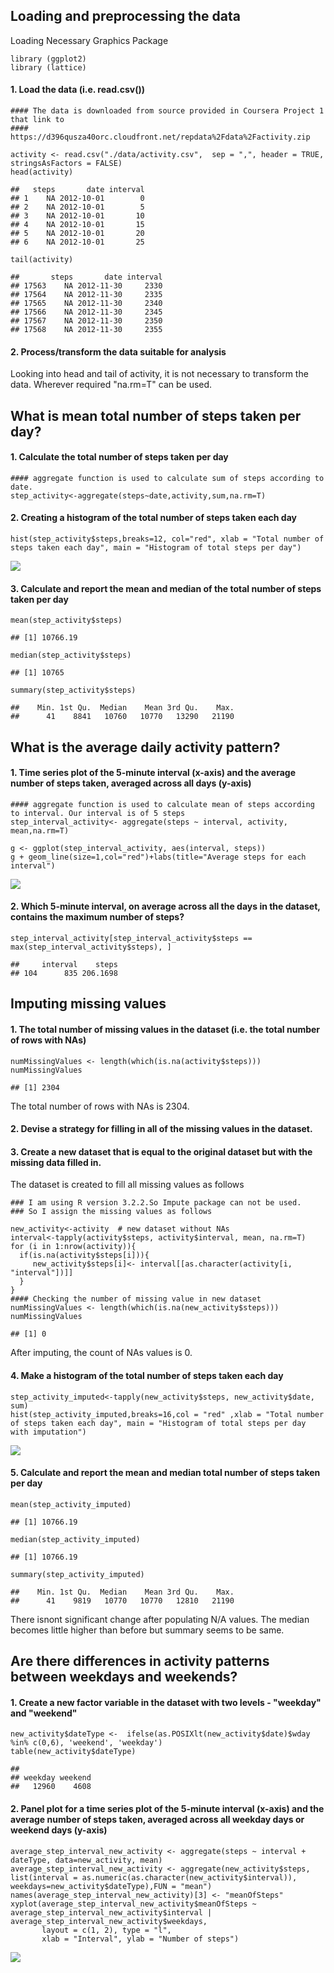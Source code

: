Loading and preprocessing the data
----------------------------------

Loading Necessary Graphics Package

    library (ggplot2)
    library (lattice)

#### 1. Load the data (i.e. read.csv())

    #### The data is downloaded from source provided in Coursera Project 1 that link to
    #### https://d396qusza40orc.cloudfront.net/repdata%2Fdata%2Factivity.zip

    activity <- read.csv("./data/activity.csv",  sep = ",", header = TRUE, stringsAsFactors = FALSE)
    head(activity)

    ##   steps       date interval
    ## 1    NA 2012-10-01        0
    ## 2    NA 2012-10-01        5
    ## 3    NA 2012-10-01       10
    ## 4    NA 2012-10-01       15
    ## 5    NA 2012-10-01       20
    ## 6    NA 2012-10-01       25

    tail(activity)

    ##       steps       date interval
    ## 17563    NA 2012-11-30     2330
    ## 17564    NA 2012-11-30     2335
    ## 17565    NA 2012-11-30     2340
    ## 17566    NA 2012-11-30     2345
    ## 17567    NA 2012-11-30     2350
    ## 17568    NA 2012-11-30     2355

#### 2. Process/transform the data suitable for analysis

Looking into head and tail of activity, it is not necessary to transform
the data. Wherever required "na.rm=T" can be used.

What is mean total number of steps taken per day?
-------------------------------------------------

#### 1. Calculate the total number of steps taken per day

    #### aggregate function is used to calculate sum of steps according to date.
    step_activity<-aggregate(steps~date,activity,sum,na.rm=T)

#### 2. Creating a histogram of the total number of steps taken each day

    hist(step_activity$steps,breaks=12, col="red", xlab = "Total number of steps taken each day", main = "Histogram of total steps per day")

![](PA1_template_files/figure-markdown_strict/histogram-1.png)<!-- -->

#### 3. Calculate and report the mean and median of the total number of steps taken per day

    mean(step_activity$steps)

    ## [1] 10766.19

    median(step_activity$steps)

    ## [1] 10765

    summary(step_activity$steps)

    ##    Min. 1st Qu.  Median    Mean 3rd Qu.    Max. 
    ##      41    8841   10760   10770   13290   21190

What is the average daily activity pattern?
-------------------------------------------

#### 1. Time series plot of the 5-minute interval (x-axis) and the average number of steps taken, averaged across all days (y-axis)

    #### aggregate function is used to calculate mean of steps according to interval. Our interval is of 5 steps
    step_interval_activity<- aggregate(steps ~ interval, activity, mean,na.rm=T)

    g <- ggplot(step_interval_activity, aes(interval, steps))
    g + geom_line(size=1,col="red")+labs(title="Average steps for each interval")

![](PA1_template_files/figure-markdown_strict/Time_Series_Plot-1.png)<!-- -->

#### 2. Which 5-minute interval, on average across all the days in the dataset, contains the maximum number of steps?

    step_interval_activity[step_interval_activity$steps == max(step_interval_activity$steps), ]

    ##     interval    steps
    ## 104      835 206.1698

Imputing missing values
-----------------------

#### 1. The total number of missing values in the dataset (i.e. the total number of rows with NAs)

    numMissingValues <- length(which(is.na(activity$steps)))
    numMissingValues 

    ## [1] 2304

The total number of rows with NAs is 2304.

#### 2. Devise a strategy for filling in all of the missing values in the dataset.

#### 3. Create a new dataset that is equal to the original dataset but with the missing data filled in.

The dataset is created to fill all missing values as follows

    ### I am using R version 3.2.2.So Impute package can not be used.
    ### So I assign the missing values as follows

    new_activity<-activity  # new dataset without NAs
    interval<-tapply(activity$steps, activity$interval, mean, na.rm=T)
    for (i in 1:nrow(activity)){
      if(is.na(activity$steps[i])){
         new_activity$steps[i]<- interval[[as.character(activity[i, "interval"])]]
      }
    }
    #### Checking the number of missing value in new dataset
    numMissingValues <- length(which(is.na(new_activity$steps)))
    numMissingValues

    ## [1] 0

After imputing, the count of NAs values is 0.

#### 4. Make a histogram of the total number of steps taken each day

    step_activity_imputed<-tapply(new_activity$steps, new_activity$date, sum)
    hist(step_activity_imputed,breaks=16,col = "red" ,xlab = "Total number of steps taken each day", main = "Histogram of total steps per day with imputation")

![](PA1_template_files/figure-markdown_strict/histogram_No_missing_data-1.png)<!-- -->

#### 5. Calculate and report the mean and median total number of steps taken per day

    mean(step_activity_imputed)

    ## [1] 10766.19

    median(step_activity_imputed)

    ## [1] 10766.19

    summary(step_activity_imputed)

    ##    Min. 1st Qu.  Median    Mean 3rd Qu.    Max. 
    ##      41    9819   10770   10770   12810   21190

There isnont significant change after populating N/A values. The median
becomes little higher than before but summary seems to be same.

Are there differences in activity patterns between weekdays and weekends?
-------------------------------------------------------------------------

#### 1. Create a new factor variable in the dataset with two levels - "weekday" and "weekend"

    new_activity$dateType <-  ifelse(as.POSIXlt(new_activity$date)$wday %in% c(0,6), 'weekend', 'weekday')
    table(new_activity$dateType)

    ## 
    ## weekday weekend 
    ##   12960    4608

#### 2. Panel plot for a time series plot of the 5-minute interval (x-axis) and the average number of steps taken, averaged across all weekday days or weekend days (y-axis)

    average_step_interval_new_activity <- aggregate(steps ~ interval + dateType, data=new_activity, mean)
    average_step_interval_new_activity <- aggregate(new_activity$steps, list(interval = as.numeric(as.character(new_activity$interval)), weekdays=new_activity$dateType),FUN = "mean")
    names(average_step_interval_new_activity)[3] <- "meanOfSteps"
    xyplot(average_step_interval_new_activity$meanOfSteps ~ average_step_interval_new_activity$interval | average_step_interval_new_activity$weekdays, 
           layout = c(1, 2), type = "l", 
           xlab = "Interval", ylab = "Number of steps")

![](PA1_template_files/figure-markdown_strict/panel_plot_weekdays_vs_weekend-1.png)<!-- -->

